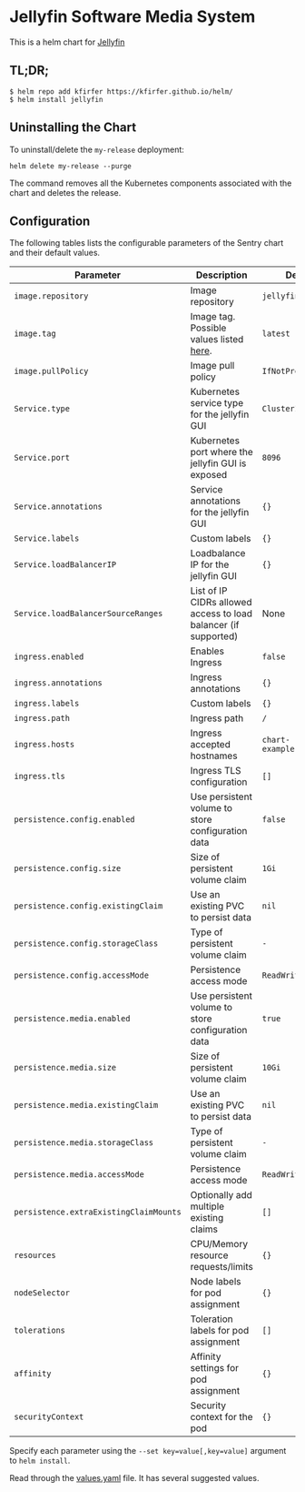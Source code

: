 # Jellyfin Software Media System

This is a helm chart for [Jellyfin](https://github.com/jellyfin/jellyfin/)

## TL;DR;

```shell
$ helm repo add kfirfer https://kfirfer.github.io/helm/
$ helm install jellyfin
```

## Uninstalling the Chart

To uninstall/delete the `my-release` deployment:

```console
helm delete my-release --purge
```

The command removes all the Kubernetes components associated with the chart and deletes the release.

## Configuration

The following tables lists the configurable parameters of the Sentry chart and their default values.

| Parameter                  | Description                         | Default                                                 |
|----------------------------|-------------------------------------|---------------------------------------------------------|
| `image.repository`         | Image repository | `jellyfin/jellyfin` |
| `image.tag`                | Image tag. Possible values listed [here](https://hub.docker.com/r/jellyfin/jellyfin/tags/).| `latest`|
| `image.pullPolicy`         | Image pull policy | `IfNotPresent` |
| `Service.type`          | Kubernetes service type for the jellyfin GUI | `ClusterIP` |
| `Service.port`          | Kubernetes port where the jellyfin GUI is exposed| `8096` |
| `Service.annotations`   | Service annotations for the jellyfin GUI | `{}` |
| `Service.labels`        | Custom labels | `{}` |
| `Service.loadBalancerIP` | Loadbalance IP for the jellyfin GUI | `{}` |
| `Service.loadBalancerSourceRanges` | List of IP CIDRs allowed access to load balancer (if supported)      | None
| `ingress.enabled`              | Enables Ingress | `false` |
| `ingress.annotations`          | Ingress annotations | `{}` |
| `ingress.labels`               | Custom labels                       | `{}`
| `ingress.path`                 | Ingress path | `/` |
| `ingress.hosts`                | Ingress accepted hostnames | `chart-example.local` |
| `ingress.tls`                  | Ingress TLS configuration | `[]` |
| `persistence.config.enabled`      | Use persistent volume to store configuration data | `false` |
| `persistence.config.size`         | Size of persistent volume claim | `1Gi` |
| `persistence.config.existingClaim`| Use an existing PVC to persist data | `nil` |
| `persistence.config.storageClass` | Type of persistent volume claim | `-` |
| `persistence.config.accessMode`  | Persistence access mode | `ReadWriteOnce` |
| `persistence.media.enabled`      | Use persistent volume to store configuration data | `true` |
| `persistence.media.size`         | Size of persistent volume claim | `10Gi` |
| `persistence.media.existingClaim`| Use an existing PVC to persist data | `nil` |
| `persistence.media.storageClass` | Type of persistent volume claim | `-` |
| `persistence.media.accessMode`  | Persistence access mode | `ReadWriteOnce` |
| `persistence.extraExistingClaimMounts`  | Optionally add multiple existing claims | `[]` |
| `resources`                | CPU/Memory resource requests/limits | `{}` |
| `nodeSelector`             | Node labels for pod assignment | `{}` |
| `tolerations`              | Toleration labels for pod assignment | `[]` |
| `affinity`                 | Affinity settings for pod assignment | `{}` |
| `securityContext`          | Security context for the pod         | `{}` |

Specify each parameter using the `--set key=value[,key=value]` argument to `helm install`.

Read through the [values.yaml](values.yaml) file. It has several suggested values.
